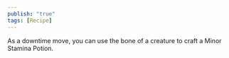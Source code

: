 ```yaml
---
publish: "true"
tags: [Recipe]
---
```

As a downtime move, you can use the bone of a creature to craft a Minor Stamina Potion.

